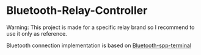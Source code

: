 # Bluetooth-Relay-Controller
Warning: This project is made for a specific relay brand so I recommend to use it only as reference.

Bluetooth connection implementation is based on [Bluetooth-spp-terminal](https://github.com/Sash0k/bluetooth-spp-terminal)
